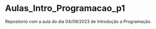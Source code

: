 # Aulas_Intro_Programacao_p1
 
 Repositorio com a aula do dia 04/09/2023 de Introdução a Programação.
